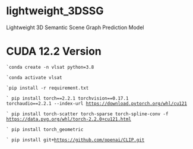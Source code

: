 # lightweight_3DSSG
Lightweight 3D Semantic Scene Graph Prediction Model


# CUDA 12.2 Version

<code>\`conda create -n vlsat python=3.8</code>

<code>\`conda activate vlsat</code>

<code>\`pip install -r requirement.txt</code>

<code>\` pip install torch==2.2.1 torchvision==0.17.1 torchaudio==2.2.1 --index-url https://download.pytorch.org/whl/cu121</code>

<code>\` pip install torch-scatter torch-sparse torch-spline-conv -f https://data.pyg.org/whl/torch-2.2.0+cu121.html</code>

<code>\` pip install torch_geometric</code>

<code>\` pip install git+https://github.com/openai/CLIP.git</code>

